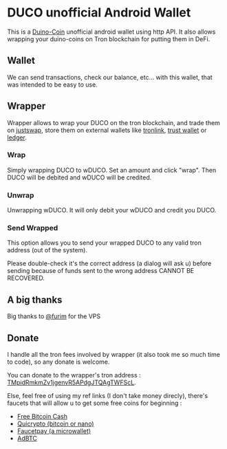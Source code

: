 # DUCO unofficial Android Wallet
This is a [Duino-Coin](https://github.com/duino-coin) unofficial android wallet using http API. It also allows wrapping your duino-coins on Tron blockchain for putting them in DeFi.

## Wallet
We can send transactions, check our balance, etc... with this wallet, that was intended to be easy to use.


## Wrapper
Wrapper allows to wrap your DUCO on the tron blockchain, and trade them on [justswap](https://justswap.io), store them on external wallets like [tronlink](https://dapp.tronlink.org/#invitecode?code=Ff51&lang=en), [trust wallet](https://trustwallet.com) or [ledger](https://www.ledger.com/).

### Wrap
Simply wrapping DUCO to wDUCO. Set an amount and click "wrap". Then DUCO will be debited and wDUCO will be credited.

### Unwrap
Unwrapping wDUCO. It will only debit your wDUCO and credit you DUCO.

### Send Wrapped
This option allows you to send your wrapped DUCO to any valid tron address (out of the system).

Please double-check it's the correct address (a dialog will ask u) before sending because of funds sent to the wrong address CANNOT BE RECOVERED.


## A big thanks
Big thanks to [@furim](https://github.com/furim) for the VPS

## Donate
I handle all the tron fees involved by wrapper (it also took me so much time to code), so any donate is welcome.

You can donate to the wrapper's tron address : [TMpidRmkmZv1jgenvR5APdgJTQAgTWFScL](https://tronscan.org/#/address/TMpidRmkmZv1jgenvR5APdgJTQAgTWFScL).

Else, feel free of using my ref links (I don't take money direcly), there's faucets that will allow u to get some free coins for beginning :
- [Free Bitcoin Cash](https://bitcoinaliens.com/?ref=950783&game=7&pf=2)
- [Quicrypto (bitcoin or nano)](https://quicrypto.page.link/Dfj7)
- [Faucetpay (a microwallet)](https://faucetpay.io/?r=119352)
- [AdBTC](https://r.adbtc.top/1853792)
